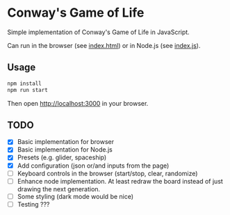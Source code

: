 # Conway's Game of Life

Simple implementation of Conway's Game of Life in JavaScript.

Can run in the browser (see [index.html](index.html)) or in Node.js (see [index.js](index.js)).

## Usage

```bash
npm install
npm run start
```

Then open [http://localhost:3000](http://localhost:3000) in your browser.

## TODO

- [x] Basic implementation for browser
- [x] Basic implementation for Node.js
- [x] Presets (e.g. glider, spaceship)
- [x] Add configuration (json or/and inputs from the page)
- [ ] Keyboard controls in the browser (start/stop, clear, randomize)
- [ ] Enhance node implementation. At least redraw the board instead of just drawing the next generation.
- [ ] Some styling (dark mode would be nice)
- [ ] Testing ???
